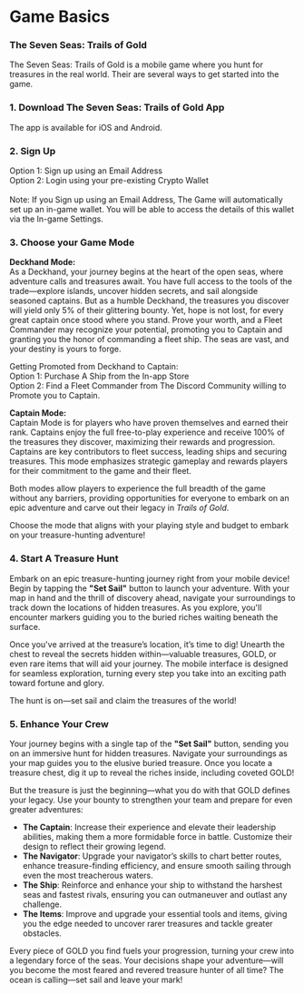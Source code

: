 # Game Basics

### The Seven Seas: Trails of Gold

The Seven Seas: Trails of Gold is a mobile game where you hunt for treasures in the real world. Their are several ways to get started into the game.

### 1. Download The Seven Seas: Trails of Gold App

The app is available for iOS and Android.&#x20;



### 2. Sign Up

Option 1: Sign up using an Email Address\
Option 2: Login using your pre-existing Crypto Wallet\
\
Note: If you Sign up using an Email Address, The Game will automatically set up an in-game wallet. You will be able to access the details of this wallet via the In-game Settings.&#x20;



### 3. Choose your Game Mode

**Deckhand Mode:**\
As a Deckhand, your journey begins at the heart of the open seas, where adventure calls and treasures await. You have full access to the tools of the trade—explore islands, uncover hidden secrets, and sail alongside seasoned captains. But as a humble Deckhand, the treasures you discover will yield only 5% of their glittering bounty. Yet, hope is not lost, for every great captain once stood where you stand. Prove your worth, and a Fleet Commander may recognize your potential, promoting you to Captain and granting you the honor of commanding a fleet ship. The seas are vast, and your destiny is yours to forge.



Getting Promoted from Deckhand to Captain:\
Option 1: Purchase A Ship from the In-app Store\
Option 2: Find a Fleet Commander from The Discord Community willing to Promote you to Captain.



**Captain Mode:**\
Captain Mode is for players who have proven themselves and earned their rank. Captains enjoy the full free-to-play experience and receive 100% of the treasures they discover, maximizing their rewards and progression. Captains are key contributors to fleet success, leading ships and securing treasures. This mode emphasizes strategic gameplay and rewards players for their commitment to the game and their fleet.

Both modes allow players to experience the full breadth of the game without any barriers, providing opportunities for everyone to embark on an epic adventure and carve out their legacy in _Trails of Gold_.

Choose the mode that aligns with your playing style and budget to embark on your treasure-hunting adventure!



### 4. Start A Treasure Hunt

Embark on an epic treasure-hunting journey right from your mobile device! Begin by tapping the **"Set Sail"** button to launch your adventure. With your map in hand and the thrill of discovery ahead, navigate your surroundings to track down the locations of hidden treasures. As you explore, you'll encounter markers guiding you to the buried riches waiting beneath the surface.

Once you've arrived at the treasure’s location, it’s time to dig! Unearth the chest to reveal the secrets hidden within—valuable treasures, GOLD, or even rare items that will aid your journey. The mobile interface is designed for seamless exploration, turning every step you take into an exciting path toward fortune and glory.

The hunt is on—set sail and claim the treasures of the world!



### 5. Enhance Your Crew

Your journey begins with a single tap of the **"Set Sail"** button, sending you on an immersive hunt for hidden treasures. Navigate your surroundings as your map guides you to the elusive buried treasure. Once you locate a treasure chest, dig it up to reveal the riches inside, including coveted GOLD!

But the treasure is just the beginning—what you do with that GOLD defines your legacy. Use your bounty to strengthen your team and prepare for even greater adventures:

* **The Captain**: Increase their experience and elevate their leadership abilities, making them a more formidable force in battle. Customize their design to reflect their growing legend.
* **The Navigator**: Upgrade your navigator’s skills to chart better routes, enhance treasure-finding efficiency, and ensure smooth sailing through even the most treacherous waters.
* **The Ship**: Reinforce and enhance your ship to withstand the harshest seas and fastest rivals, ensuring you can outmaneuver and outlast any challenge.
* **The Items**: Improve and upgrade your essential tools and items, giving you the edge needed to uncover rarer treasures and tackle greater obstacles.

Every piece of GOLD you find fuels your progression, turning your crew into a legendary force of the seas. Your decisions shape your adventure—will you become the most feared and revered treasure hunter of all time? The ocean is calling—set sail and leave your mark!
